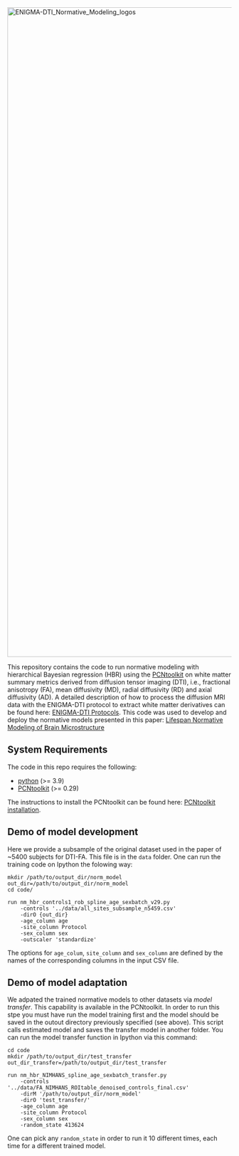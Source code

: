 <img width="1461" alt="ENIGMA-DTI_Normative_Modeling_logos" src="https://github.com/user-attachments/assets/c63a98e1-57be-4d16-a85c-126857cd40d2" />




This repository contains the code to run normative modeling with hierarchical Bayesian regression (HBR) using the [PCNtoolkit](https://pcntoolkit.readthedocs.io/en/latest/) on white matter summary metrics derived from diffusion tensor imaging (DTI), i.e., fractional anisotropy (FA), mean diffusivity (MD), radial diffusivity (RD) and axial diffusivity (AD). A detailed description of how to process the diffusion MRI data with the ENIGMA-DTI protocol to extract white matter derivatives can be found here: [ENIGMA-DTI Protocols](https://enigma.ini.usc.edu/protocols/dti-protocols/). This code was used to develop and deploy the normative models presented in this paper: [Lifespan Normative Modeling of Brain Microstructure][1]

## System Requirements
The code in this repo requires the following:
- [python](https://www.python.org/) (>= 3.9)
- [PCNtoolkit](https://pcntoolkit.readthedocs.io/en/latest/) (>= 0.29)

The instructions to install the PCNtoolkit can be found here: [PCNtoolkit installation](https://github.com/amarquand/PCNtoolkit).

## Demo of model development
Here we provide a subsample of the original dataset used in the paper of ~5400 subjects for DTI-FA. This file is in the `data` folder. One can run the training code on Ipython the folowing way:
```
mkdir /path/to/output_dir/norm_model
out_dir=/path/to/output_dir/norm_model
cd code/

run nm_hbr_controls1_rob_spline_age_sexbatch_v29.py
    -controls '../data/all_sites_subsample_n5459.csv'
    -dirO {out_dir}
    -age_column age
    -site_column Protocol
    -sex_column sex
    -outscaler 'standardize'
```
The options for `age_colum`, `site_column` and `sex_column` are defined by the names of the corresponding columns in the input CSV file. 

## Demo of model adaptation
We adpated the trained normative models to other datasets via *model transfer*. This capability is available in the PCNtoolkit. In order to run this stpe you must have run the model training first and the model should be saved in the outout directory previously specified (see above). This script calls estimated model and saves the transfer model in another folder. You can run the model transfer function in Ipython via this command:

```
cd code
mkdir /path/to/output_dir/test_transfer
out_dir_transfer=/path/to/output_dir/test_transfer

run nm_hbr_NIMHANS_spline_age_sexbatch_transfer.py
    -controls '../data/FA_NIMHANS_ROItable_denoised_controls_final.csv'
    -dirM '/path/to/output_dir/norm_model'
    -dirO 'test_transfer/'
    -age_column age
    -site_column Protocol
    -sex_column sex
    -random_state 413624  
```
One can pick any `random_state` in order to run it 10 different times, each time for a different trained model.

[1]: <https://www.biorxiv.org/content/10.1101/2024.12.15.628527v1>
